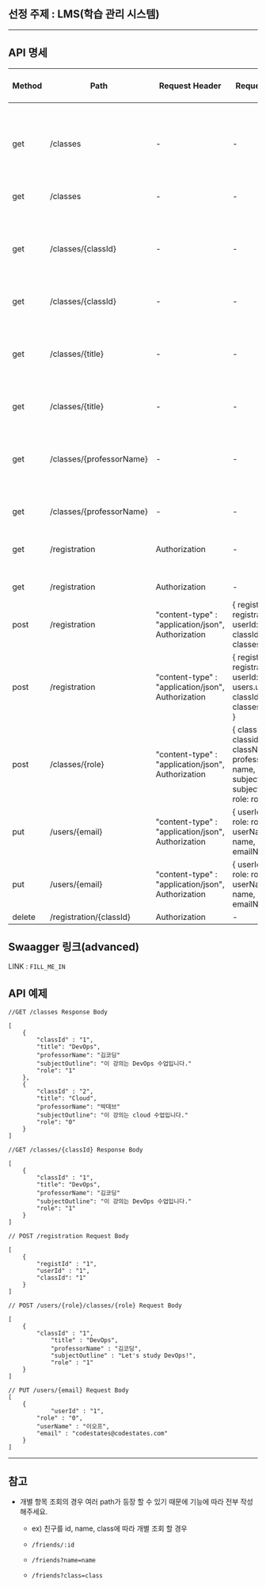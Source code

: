 ## 선정 주제 : LMS(학습 관리 시스템)  
---
## API 명세  
| Method | Path | Request Header | Request Body | Response Status Code | Response Body |  
| --- | --- | --- | --- | --- | --- |
| get | /classes | - | - | 200 ok | { classId: id, title: className, professorName: name, subjectOutline: subjectName, role: roleId } |   
| get | /classes | - | - | 400 bad request | - |  
| get | /classes/{classId} | - | - | 200 ok | { classId: id, title: className, professorName: name, subjectOutline: subjectName, role: roleId } |  
| get | /classes/{classId} | - | - | 400 bad request | - |  
| get | /classes/{title} | - | - | 200 ok | ( classId: id, title: className, professorName: name, subjectOutline: subjectName, role: roleId } |  
| get | /classes/{title} | - | - | 400 bad request | - |  
| get | /classes/{professorName} | - | - | 200 ok | ( classId: id, title: className, professorName: name, subjectOutline: subjectName, role: roleId } |  
| get | /classes/{professorName} | - | - | 400 bad request | - |   
| get | /registration | Authorization | - | 200 ok | { registId: registration.id, userId: users.id, classId: classes.id }
| get | /registration | Authorization | - | 400 bad request | - |
| post | /registration | "content-type" : "application/json", Authorization  | { registId: registration.id, userId: users.id, classId: classes.id } | 201 created | - |   
| post | /registration | "content-type" : "application/json", Authorization | { registId: registration.id, userId: users.userId, classId: classes.classId } | 400 bad request | - |  
| post | /classes/{role} | "content-type" : "application/json", Authorization | { classId: classid, title: className, professorName: name, subjectOutline: subjectName, role: roleId} | 201 created |-|  
| put | /users/{email} | "content-type" : "application/json", Authorization | { userId: id, role: roleid, userName: name, email: emailName } | 201 created | - |   
| put | /users/{email} | "content-type" : "application/json", Authorization | { userId: id, role: roleid, userName: name, email: emailName } | 400 bad request | - |      
| delete | /registration/{classId} | Authorization | - | 200 ok | - |     

## Swaagger 링크(advanced)  
LINK : `FILL_ME_IN`  

## API 예제

```
//GET /classes Response Body

[
	{
		"classId" : "1",
		"title": "DevOps",
		"professorName": "김코딩"
		"subjectOutline": "이 강의는 DevOps 수업입니다."
		"role": "1"
	},
	{
		"classId" : "2",
		"title": "Cloud",
		"professorName": "박데브"
		"subjectOutline": "이 강의는 cloud 수업입니다."
		"role": "0"
	}
]
```
```
//GET /classes/{classId} Response Body

[
	{
		"classId" : "1",
		"title": "DevOps",
		"professorName": "김코딩"
		"subjectOutline": "이 강의는 DevOps 수업입니다."
		"role": "1"
	}
]
```
```
// POST /registration Request Body

[
	{
		"registId" : "1",
		"userId" : "1",
		"classId": "1"
	}
]
```
```
// POST /users/{role}/classes/{role} Request Body

[
	{
		"classId" : "1",
    		"title" : "DevOps",
    		"professorName" : "김코딩",
    		"subjectOutline" : "Let's study DevOps!",
    		"role" : "1"
	}
]
```
```
// PUT /users/{email} Request Body
[
  	{
    		"userId" : "1",
		"role" : "0",
		"userName" : "이오프",
		"email" : "codestates@codestates.com"
	}
]
```
---

## 참고
- 개별 항목 조회의 경우 여러 path가 등장 할 수 있기 때문에 기능에 따라 전부 작성해주세요.
    - ex) 친구를 id, name, class에 따라 개별 조회 할 경우
        
    - `/friends/:id` 
    - `/friends?name=name`
    - `/friends?class=class`
